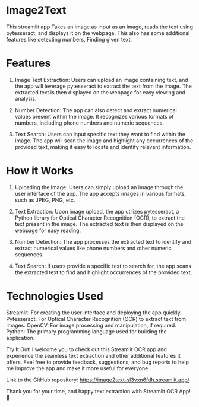 # Image2Text
This streamlit app Takes an image as input as an image, reads the text using pytesseract, and displays it on the webpage. This also has some additional features like detecting numbers, Finding given text.

# Features

1. Image Text Extraction: Users can upload an image containing text, and the app will leverage pytesseract to extract the text from the image. The extracted text is then displayed on the webpage for easy viewing and analysis.

2. Number Detection: The app can also detect and extract numerical values present within the image. It recognizes various formats of numbers, including phone numbers and numeric sequences.

3. Text Search: Users can input specific text they want to find within the image. The app will scan the image and highlight any occurrences of the provided text, making it easy to locate and identify relevant information.

# How it Works

1. Uploading the Image: Users can simply upload an image through the user interface of the app. The app accepts images in various formats, such as JPEG, PNG, etc.

2. Text Extraction: Upon image upload, the app utilizes pytesseract, a Python library for Optical Character Recognition (OCR), to extract the text present in the image. The extracted text is then displayed on the webpage for easy reading.

3. Number Detection: The app processes the extracted text to identify and extract numerical values like phone numbers and other numeric sequences.

4. Text Search: If users provide a specific text to search for, the app scans the extracted text to find and highlight occurrences of the provided text.

# Technologies Used

Streamlit: For creating the user interface and deploying the app quickly.
Pytesseract: For Optical Character Recognition (OCR) to extract text from images.
OpenCV: For image processing and manipulation, if required.
Python: The primary programming language used for building the application.

Try It Out!
I welcome you to check out this Streamlit OCR app and experience the seamless text extraction and other additional features it offers. Feel free to provide feedback, suggestions, and bug reports to help me improve the app and make it more useful for everyone.

Link to the GitHub repository: https://image2text-sl3vxn6fdh.streamlit.app/

Thank you for your time, and happy text extraction with Streamlit OCR App! 🚀
